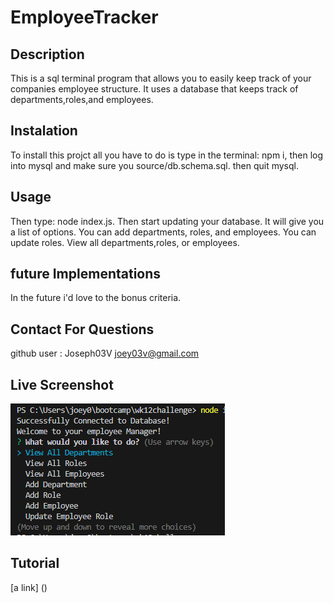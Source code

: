 # EmployeeTracker

## Description
This is a sql terminal program that allows you to easily keep track of your companies employee structure. It uses a database that keeps track of departments,roles,and employees. 

## Instalation
To install this projct all you have to do is type in the terminal:
npm i, then log into mysql and make sure you source/db.schema.sql. then quit mysql.

## Usage
 Then type: node index.js. Then start updating your database. It will give you a list of options. You can add departments, roles, and employees. You can update roles. View all departments,roles, or employees.

## future Implementations
In the future i'd love to the bonus criteria.

## Contact For Questions
github user : Joseph03V
joey03v@gmail.com

## Live Screenshot
![Alt text](</assets/Screenshot 2024-01-26 153806.png>)


## Tutorial
[a link] ()